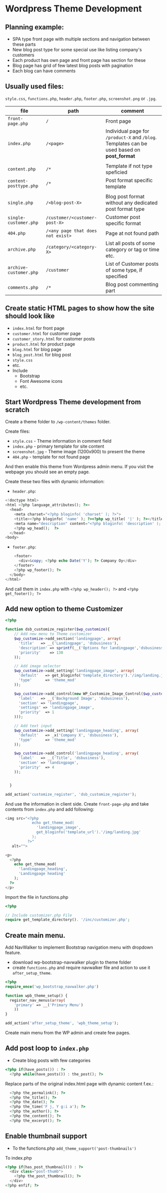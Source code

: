 # Wordpress Theme Development

## Planning example:

* SPA type front page with multiple sections and navigation between these parts 
* New blog post type for some special use like listing company's customers
* Each product has own page and front page has section for these
* Blog page has grid of few latest blog posts with pagination
* Each blog can have comments 


## Usually used files:

`style.css`,
`functions.php`,
`header.php`,
`footer.php`,
`screenshot.png` or `.jpg`.

file |path |comment
---- |---  |---
`front-page.php`|`/`|Front page 
`index.php`|`/<page>`|Individual page for `/product-X` and `/blog`. Templates can be used based on __post_format__
||
`content.php`|`/*`|Template if not type speficied
`content-posttype.php`|`/*`|Post format specific template 
||
`single.php`|`/<blog-post-X>`|Blog post format without any dedicated post format type
`single-customer.php`|`/customer/<customer-post-X>`|Customer post specific format 
`404.php`|`/<any page that does not exist>`|Page at not found path 
`archive.php`|`/category/<category-X>`|List all posts of some category or tag or time etc.
`archive-customer.php`|`/customer`|List of Customer posts of some type, if specified
`comments.php`|`/*`|Blog post commenting part 
 


## Create static HTML pages to show how the site should look like

* `index.html` for front page
* `customer.html` for customer page
* `customer_story.html` for customer posts
* `product.html` for product page
* `blog.html` for blog page
* `blog_post.html` for blog post
* `style.css`
* etc.
* Include
  * Bootstrap
  * Font Awesome icons
  * etc.

## Start Wordpress Theme development from scratch

Create a theme folder to `/wp-content/themes` folder.

Create files:
* `style.css` - Theme information in comment field
* `index.php` - primary template for site content
* `screenshot.jpg` - Theme image (1200x900) to present the theme
* `404.php` - template for not found page

And then enable this theme from Wordpress admin menu. If you visit the webpage you should see an empty page.

Create these two files with dynamic information:
* `header.php`:
```php
<!doctype html>
<html <?php language_attributes(); ?>>
  <head>
    <meta charset="<?php bloginfo( 'charset' ); ?>">
    <title><?php bloginfo( 'name' ); ?><?php wp_title( '|' ); ?></title>
    <meta name="description" content="<?php bloginfo( 'description' ); ?>">
    <?php wp_head();  ?>
  </head>
<body>
```
* `footer.php`:
```php
    <footer>
      <div>&copy; <?php echo Date('Y'); ?> Company Oy</div>
    </footer>
    <?php wp_footer(); ?>
  </body>
</html>
```

And call them in `index.php` with `<?php wp_header(); ?>` and `<?php get_footer(); ?>`


## Add new option to theme Customizer

```php
<?php

function dsb_customize_register($wp_customize){
    // Add new menu to Theme customizer
    $wp_customize->add_section('landingpage', array(
      'title'   => __('Landingpage', 'dsbusiness'),
      'description' => sprintf(__('Options for landingpage','dsbusiness')),
      'priority'    => 130
    ));

    // Add image selector
    $wp_customize->add_setting('landingpage_image', array(
      'default'   => get_bloginfo('template_directory').'/img/landing.jpg',
      'type'      => 'theme_mod'
    ));

    $wp_customize->add_control(new WP_Customize_Image_Control($wp_customize, 'landingpage_image', array(
      'label'   => __('Background Image', 'dsbusiness'),
      'section' => 'landingpage',
      'settings' => 'landingpage_image',
      'priority'  => 1
    )));

    // Add text input
    $wp_customize->add_setting('landingpage_heading', array(
      'default'   => _x('Company X', 'dsbusiness'),
      'type'      => 'theme_mod'
    ));

    $wp_customize->add_control('landingpage_heading', array(
      'label'   => __('Title', 'dsbusiness'),
      'section' => 'landingpage',
      'priority'  => 4
    ));


  }

add_action('customize_register', 'dsb_customize_register');

```

And use the information in client side. Create `front-page-php` and take contents from `index.php` and add following:

```php
<img src="<?php
            echo get_theme_mod(
              'landingpage_image',
              get_bloginfo('template_url').'/img/landing.jpg'
            );
          ?>"
   alt="">

<p>
  <?php
    echo get_theme_mod(
      'landingpage_heading',
      'Landingpage heading'
    );
  ?>
</p>
```

Import the file in functions.php
```php
<?php

// Include customizer.php File
require get_template_directory(). '/inc/customizer.php';

```





## Create main menu.

Add NavWalker to implement Bootstrap navigation menu with dropdown feature.
* download wp-bootstrap-navwalker plugin to theme folder
* create `functions.php` and require navwalker file and action to use it `after_setup_theme`.

```php
<?php
require_once('wp_bootstrap_navwalker.php')

function wpb_theme_setup() {
  register_nav_menus(array(
    'primary' => __('Primary Menu')
    ))
}

add_action('after_setup_theme', 'wpb_theme_setup');
```

Create main menu from the WP admin and create few pages.




## Add post loop to `index.php`
* Create blog posts with few categories

```php
<?php if(have_posts()) : ?>
  <?php while(have_posts()) : the_post(); ?>
```

Replace parts of the original index.html page with dynamic content f.ex.:
```php
  <?php the_permalink(); ?>
  <?php the_title(); ?>
  <?php the_date(); ?>
  <?php the_time('F j, Y g:i a'); ?>
  <?php the_author(); ?>
  <?php the_content(); ?>
  <?php the_excerpt(); ?>
```

## Enable thumbnail support
* To the functions.php
`add_theme_support('post-thumbnails')`

To index.php
```php
<?php if(has_post_thumbnail()) : ?>
  <div class="post-thumb">
    <?php the_post_thumbnail(); ?>
  </div>
<?php enfif; ?>
```


